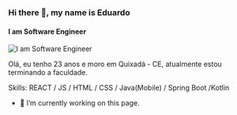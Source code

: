 ### Hi there 👋, my name is Eduardo
#### I am Software Engineer
![I am Software Engineer](https://arturssmirnovs.github.io/github-profile-readme-generator/mages/banner.png)

Olá, eu tenho 23 anos e moro em Quixadá - CE, atualmente estou terminando a faculdade. 

Skills: REACT / JS / HTML / CSS / Java(Mobile) / Spring Boot /Kotlin

- 🔭 I’m currently working on this page. 






<!---
eduardohbds/eduardohbds is a ✨ special ✨ repository because its `README.md` (this file) appears on your GitHub profile.
You can click the Preview link to take a look at your changes.
--->
